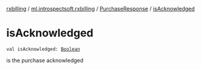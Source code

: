 [rxbilling](../../index.md) / [ml.introspectsoft.rxbilling](../index.md) / [PurchaseResponse](index.md) / [isAcknowledged](./is-acknowledged.md)

# isAcknowledged

`val isAcknowledged: `[`Boolean`](https://kotlinlang.org/api/latest/jvm/stdlib/kotlin/-boolean/index.html)

is the purchase acknowledged

